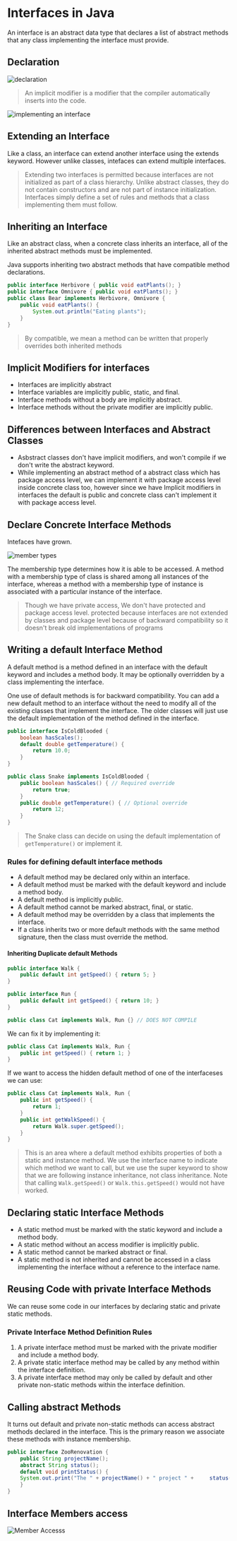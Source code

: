 # Interfaces in Java

An interface is an abstract data type that declares a list of abstract methods that any class implementing the interface must provide.

## Declaration

![declaration](./images/declaration.png)

> An implicit modifier is a modifier that the compiler automatically inserts into the code.

![implementing an interface](./images/implementing.png)

## Extending an Interface

Like a class, an interface can extend another interface using the extends keyword. However unlike classes, intefaces can extend multiple interfaces.

> Extending two interfaces is permitted because interfaces are not initialized as part of a class hierarchy. Unlike abstract classes, they do not contain constructors and are not part of instance initialization. Interfaces simply define a set of rules and methods that a class implementing them must follow.

## Inheriting an Interface

Like an abstract class, when a concrete class inherits an interface, all of the inherited abstract methods must be implemented.

Java supports inheriting two abstract methods that have compatible method declarations.

```Java
public interface Herbivore { public void eatPlants(); }
public interface Omnivore { public void eatPlants(); }
public class Bear implements Herbivore, Omnivore {
    public void eatPlants() {
        System.out.println("Eating plants");
    } 
}
```

> By compatible, we mean a method can be written that properly overrides both inherited methods

## Implicit Modifiers for interfaces

* Interfaces are implicitly abstract
* Interface variables are implicitly public, static, and final.
* Interface methods without a body are implicitly abstract.
* Interface methods without the private modifier are implicitly public.

## Differences between Interfaces and Abstract Classes

* Asbstract classes don't have implicit modifiers, and won't compile if we don't write the abstract keyword.
* While implementing an abstract method of a abstract class which has package access level, we can implement it with package access level inside concrete class too, however since we have Implicit modifiers in interfaces the default is public and concrete class can't implement it with package access level.

## Declare Concrete Interface Methods

Intefaces have grown.

![member types](./images/memberTypes.png)

The membership type determines how it is able to be accessed. A method with a membership type of class is shared among all instances of the interface, whereas a method with a membership type of instance is associated with a particular instance of the interface.

> Though we have private access, We don't have protected and package access level. protected because interfaces are not extended by classes and package level because of backward compatibility so it doesn't break old implementations of programs

## Writing a default Interface Method

A default method is a method defined in an interface with the default keyword and includes a method body. It may be optionally overridden by a class implementing the interface.

One use of default methods is for backward compatibility. You can add a new default method to an interface without the need to modify all of the existing classes that implement the interface. The older classes will just use the default implementation of the method defined in the interface.

```Java
public interface IsColdBlooded {
    boolean hasScales();
    default double getTemperature() {
        return 10.0;
    } 
}

public class Snake implements IsColdBlooded {
    public boolean hasScales() { // Required override
        return true;
    }
    public double getTemperature() { // Optional override
        return 12;
    }
}
```

> The Snake class can decide on using the default implementation of `getTemperature()` or implement it.

### Rules for defining default interface methods

* A default method may be declared only within an interface.
* A default method must be marked with the default keyword and include a method body.
* A default method is implicitly public.
* A default method cannot be marked abstract, final, or static.
* A default method may be overridden by a class that implements the interface.
* If a class inherits two or more default methods with the same method signature, then the class must override the method.

#### Inheriting Duplicate default Methods

```Java
public interface Walk {
    public default int getSpeed() { return 5; }
}

public interface Run {
    public default int getSpeed() { return 10; }
}

public class Cat implements Walk, Run {} // DOES NOT COMPILE
```

We can fix it by implementing it:

```Java
public class Cat implements Walk, Run {
    public int getSpeed() { return 1; }
}
```

If we want to access the hidden default method of one of the interfaceses we can use:

```Java
public class Cat implements Walk, Run {
    public int getSpeed() {
        return 1;
    }
    public int getWalkSpeed() {
        return Walk.super.getSpeed();
    } 
}
```

> This is an area where a default method exhibits properties of both a static and instance method. We use the interface name to indicate which method we want to call, but we use the super keyword to show that we are following instance inheritance, not class inheritance. Note that calling `Walk.getSpeed()` or `Walk.this.getSpeed()` would not have worked.

## Declaring static Interface Methods

* A static method must be marked with the static keyword and include a method body.
* A static method without an access modifier is implicitly public.
* A static method cannot be marked abstract or final.
* A static method is not inherited and cannot be accessed in a class implementing the interface without a reference to the interface name.

## Reusing Code with private Interface Methods

We can reuse some code in our interfaces by declaring static and private static methods.

### Private Interface Method Definition Rules

1. A private interface method must be marked with the private modifier and include a method body.
2. A private static interface method may be called by any method within the interface definition.
3. A private interface method may only be called by default and other private non-static methods within the interface definition.

## Calling abstract Methods

It turns out default and private non-static methods can access abstract methods declared in the interface. This is the primary reason we associate these methods with instance membership.

```Java
public interface ZooRenovation {
    public String projectName();
    abstract String status();
    default void printStatus() {
    System.out.print("The " + projectName() + " project " +     status());
    } 
}
```

## Interface Members access

![Member Accesss](./images/memberAccess.png)
